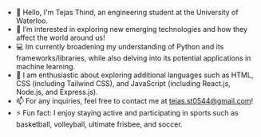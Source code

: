 - 👋 Hello, I'm Tejas Thind, an engineering student at the University of Waterloo.
- 👀 I’m interested in exploring new emerging technologies and how they affect the world around us!
- :computer: Im currently broadening my understanding of Python and its frameworks/libraries, while also delving into its potential applications in machine learning.
- :ghost: I am enthusiastic about exploring additional languages such as HTML, CSS (including Tailwind CSS), and JavaScript (including React.js, Node.js, and Express.js).
- 📫 For any inquiries, feel free to contact me at tejas.st0544@gmail.com!
- ⚡ Fun fact: I enjoy staying active and participating in sports such as basketball, volleyball, ultimate frisbee, and soccer.

<!---
Tejas-3105/Tejas-3105 is a ✨ special ✨ repository because its `README.md` (this file) appears on your GitHub profile.
You can click the Preview link to take a look at your changes.
--->
